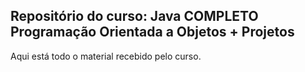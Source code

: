 ## Repositório do curso: Java COMPLETO Programação Orientada a Objetos + Projetos

Aqui está todo o material recebido pelo curso.
